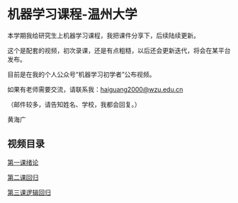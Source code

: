 
# 机器学习课程-温州大学

本学期我给研究生上机器学习课程，我把课件分享下，后续陆续更新。

这个是配套的视频，初次录课，还是有点粗糙，以后还会更新迭代，将会在某平台发布。

目前是在我的个人公众号“机器学习初学者”公布视频。

如果有老师需要交流，请联系我：haiguang2000@wzu.edu.cn

（邮件较多，请告知姓名、学校，我都会回复。）

黄海广

## 视频目录

[第一课绪论](https://mp.weixin.qq.com/s/dnAa6JoFK2QsAOUCH972GA)

[第二课回归](https://mp.weixin.qq.com/s/drZ3knT7mZMch-a5cTeljg)

[第三课逻辑回归](https://mp.weixin.qq.com/s/ckwOIm8lBN-aQiMPekk28w)


